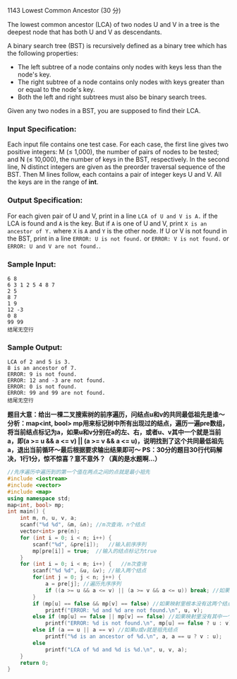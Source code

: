 1143 Lowest Common Ancestor (30 分)

The lowest common ancestor (LCA) of two nodes U and V in a tree is the deepest node that has both U and V as descendants.

A binary search tree (BST) is recursively defined as a binary tree which has the following properties:

- The left subtree of a node contains only nodes with keys less than the node's key.
- The right subtree of a node contains only nodes with keys greater than or equal to the node's key.
- Both the left and right subtrees must also be binary search trees.

Given any two nodes in a BST, you are supposed to find their LCA.

### Input Specification:

Each input file contains one test case. For each case, the first line gives two positive integers: M (≤ 1,000), the number of pairs of nodes to be tested; and N (≤ 10,000), the number of keys in the BST, respectively. In the second line, N distinct integers are given as the preorder traversal sequence of the BST. Then M lines follow, each contains a pair of integer keys U and V. All the keys are in the range of **int**.

### Output Specification:

For each given pair of U and V, print in a line `LCA of U and V is A.` if the LCA is found and `A` is the key. But if `A` is one of U and V, print `X is an ancestor of Y.` where `X` is `A` and `Y` is the other node. If U or V is not found in the BST, print in a line `ERROR: U is not found.` or `ERROR: V is not found.` or `ERROR: U and V are not found.`.

### Sample Input:

```in
6 8
6 3 1 2 5 4 8 7
2 5
8 7
1 9
12 -3
0 8
99 99
结尾无空行
```

### Sample Output:

```out
LCA of 2 and 5 is 3.
8 is an ancestor of 7.
ERROR: 9 is not found.
ERROR: 12 and -3 are not found.
ERROR: 0 is not found.
ERROR: 99 and 99 are not found.
结尾无空行
```

**题目大意：给出一棵二叉搜索树的前序遍历，问结点u和v的共同最低祖先是谁～**
**分析：map<int, bool> mp用来标记树中所有出现过的结点，遍历一遍pre数组，将当前结点标记为a，如果u和v分别在a的左、右，或者u、v其中一个就是当前a，即(a >= u && a <= v) || (a >= v && a <= u)，说明找到了这个共同最低祖先a，退出当前循环～最后根据要求输出结果即可～**
**PS：30分的题目30行代码解决，1行1分，惊不惊喜？意不意外？（真的是水题啊…）**

```c++
//先序遍历中遍历到的第一个值在两点之间的点就是最小祖先
#include <iostream>
#include <vector>
#include <map>
using namespace std;
map<int, bool> mp;
int main() {
    int m, n, u, v, a;
    scanf("%d %d", &m, &n);	//m次查询，n个结点
    vector<int> pre(n);
    for (int i = 0; i < n; i++) {
        scanf("%d", &pre[i]);	//输入前序序列
        mp[pre[i]] = true;	//输入的结点标记为true
    }
    for (int i = 0; i < m; i++) {	//m次查询
        scanf("%d %d", &u, &v);	//输入两个结点
        for(int j = 0; j < n; j++) {
            a = pre[j];	//遍历先序序列
            if ((a >= u && a <= v) || (a >= v && a <= u)) break; //如果该结点在u，v之间，说明找到所求点
        } 
        if (mp[u] == false && mp[v] == false) //如果映射里根本没有这两个结点
            printf("ERROR: %d and %d are not found.\n", u, v);
        else if (mp[u] == false || mp[v] == false) //如果映射里没有其中一个结点
            printf("ERROR: %d is not found.\n", mp[u] == false ? u : v);
        else if (a == u || a == v) //如果u或v就是祖先结点
            printf("%d is an ancestor of %d.\n", a, a == u ? v : u);
        else
            printf("LCA of %d and %d is %d.\n", u, v, a);
    }
    return 0;
}
```

